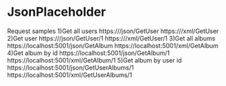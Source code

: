 # JsonPlaceholder
Request samples
1)Get all users
https://<your adress>/json/GetUser
https://<your adress>/xml/GetUser
2)Get user
https://<your adress>/json/GetUser/1
https://<your adress>/xml/GetUser/1
3)Get all albums
https://localhost:5001/json/GetAlbum
https://localhost:5001/xml/GetAlbum
4)Get album by id
https://localhost:5001/json/GetAlbum/1
https://localhost:5001/xml/GetAlbum/1
5)Get album by user id
https://localhost:5001/json/GetUserAlbums/1
https://localhost:5001/xml/GetUserAlbums/1
